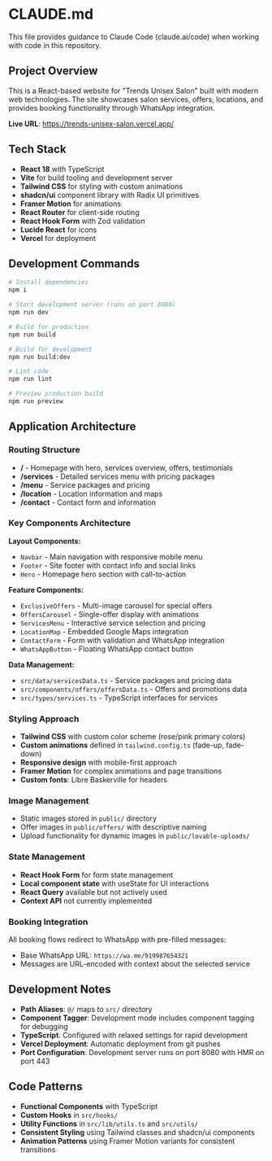 # CLAUDE.md

This file provides guidance to Claude Code (claude.ai/code) when working with code in this repository.

## Project Overview

This is a React-based website for "Trends Unisex Salon" built with modern web technologies. The site showcases salon services, offers, locations, and provides booking functionality through WhatsApp integration.

**Live URL**: https://trends-unisex-salon.vercel.app/

## Tech Stack

- **React 18** with TypeScript
- **Vite** for build tooling and development server
- **Tailwind CSS** for styling with custom animations
- **shadcn/ui** component library with Radix UI primitives
- **Framer Motion** for animations
- **React Router** for client-side routing
- **React Hook Form** with Zod validation
- **Lucide React** for icons
- **Vercel** for deployment

## Development Commands

```bash
# Install dependencies
npm i

# Start development server (runs on port 8080)
npm run dev

# Build for production
npm run build

# Build for development
npm run build:dev

# Lint code
npm run lint

# Preview production build
npm run preview
```

## Application Architecture

### Routing Structure
- **/** - Homepage with hero, services overview, offers, testimonials
- **/services** - Detailed services menu with pricing packages
- **/menu** - Service packages and pricing
- **/location** - Location information and maps
- **/contact** - Contact form and information

### Key Components Architecture

**Layout Components:**
- `Navbar` - Main navigation with responsive mobile menu
- `Footer` - Site footer with contact info and social links
- `Hero` - Homepage hero section with call-to-action

**Feature Components:**
- `ExclusiveOffers` - Multi-image carousel for special offers
- `OffersCarousel` - Single-offer display with animations
- `ServicesMenu` - Interactive service selection and pricing
- `LocationMap` - Embedded Google Maps integration
- `ContactForm` - Form with validation and WhatsApp integration
- `WhatsAppButton` - Floating WhatsApp contact button

**Data Management:**
- `src/data/servicesData.ts` - Service packages and pricing data
- `src/components/offers/offersData.ts` - Offers and promotions data
- `src/types/services.ts` - TypeScript interfaces for services

### Styling Approach

- **Tailwind CSS** with custom color scheme (rose/pink primary colors)
- **Custom animations** defined in `tailwind.config.ts` (fade-up, fade-down)
- **Responsive design** with mobile-first approach
- **Framer Motion** for complex animations and page transitions
- **Custom fonts**: Libre Baskerville for headers

### Image Management

- Static images stored in `public/` directory
- Offer images in `public/offers/` with descriptive naming
- Upload functionality for dynamic images in `public/lovable-uploads/`

### State Management

- **React Hook Form** for form state management
- **Local component state** with useState for UI interactions
- **React Query** available but not actively used
- **Context API** not currently implemented

### Booking Integration

All booking flows redirect to WhatsApp with pre-filled messages:
- Base WhatsApp URL: `https://wa.me/919987654321`
- Messages are URL-encoded with context about the selected service

## Development Notes

- **Path Aliases**: `@/` maps to `src/` directory
- **Component Tagger**: Development mode includes component tagging for debugging
- **TypeScript**: Configured with relaxed settings for rapid development
- **Vercel Deployment**: Automatic deployment from git pushes
- **Port Configuration**: Development server runs on port 8080 with HMR on port 443

## Code Patterns

- **Functional Components** with TypeScript
- **Custom Hooks** in `src/hooks/`
- **Utility Functions** in `src/lib/utils.ts` and `src/utils/`
- **Consistent Styling** using Tailwind classes and shadcn/ui components
- **Animation Patterns** using Framer Motion variants for consistent transitions
